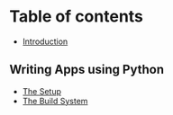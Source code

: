 # Table of contents

* [Introduction](README.md)

## Writing Apps using Python

* [The Setup](writing-apps-using-python/the-setup.md)
* [The Build System](writing-apps-using-python/the-build-system.md)

